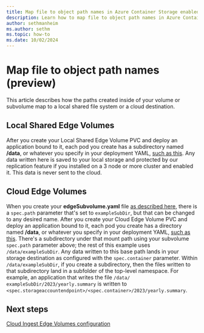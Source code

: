 ```yaml
---
title: Map file to object path names in Azure Container Storage enabled by Azure Arc (preview)
description: Learn how to map file to object path names in Azure Container Storage enabled by Azure Arc.
author: sethmanheim
ms.author: sethm
ms.topic: how-to
ms.date: 10/02/2024
---
```


# Map file to object path names (preview)

This article describes how the paths created inside of your volume or subvolume map to a local shared file system or a cloud destination.

## Local Shared Edge Volumes

After you create your Local Shared Edge Volume PVC and deploy an application bound to it, each pod you create has a subdirectory named **/data**, or whatever you specify in your deployment YAML, [such as this](local-shared-edge-volumes.md#create-a-local-shared-edge-volumes-persistent-volume-claim-pvc-and-configure-a-pod-against-the-pvc). Any data written here is saved to your local storage and protected by our replication feature if you installed on a 3 node or more cluster and enabled it. This data is never sent to the cloud.

## Cloud Edge Volumes

When you create your **edgeSubvolume.yaml** file [as described here](cloud-ingest-edge-volume-configuration.md#attach-subvolume-to-edge-volume), there is a `spec.path` parameter that's set to `exampleSubDir`, but that can be changed to any desired name. After you create your Cloud Edge Volume PVC and deploy an application bound to it, each pod you create has a directory named **/data**, or whatever you specify in your deployment YAML, [such as this](cloud-ingest-edge-volume-configuration.md#attach-your-app-kubernetes-native-application). There's a subdirectory under that mount path using your subvolume `spec.path` parameter above; the rest of this example uses `/data/exampleSubDir`. Any data written to this base path lands in your storage destination as configured with the `spec.container` parameter. Within `/data/exampleSubDir`, if you create a subdirectory, then the files written to that subdirectory land in a subfolder of the top-level namespace. For example, an application that writes the file `/data/ exampleSubDir/2023/yearly.summary` is written to `<spec.storageaccountendpoint>/<spec.container>/2023/yearly.summary`.

## Next steps

[Cloud Ingest Edge Volumes configuration](cloud-ingest-edge-volume-configuration.md)
